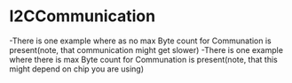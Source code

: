 # I2CCommunication
-There is one example where as no max Byte count for Communation is present(note, that communication might get slower)
-There is one example where there is max  Byte count for Communation is present(note, that this might depend on chip you are using)
